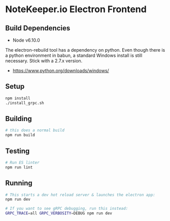 # NoteKeeper.io Electron Frontend

## Build Dependencies

* Node v6.10.0

The electron-rebuild tool has a dependency on python.  Even though there is a
python environment in babun, a standard Windows install is still necessary.
Stick with a 2.7.x version.

* https://www.python.org/downloads/windows/

## Setup

```sh
npm install
./install_grpc.sh
```

## Building

```sh
# this does a normal build
npm run build
```

## Testing

```sh
# Run ES linter
npm run lint
```

## Running

```sh
# This starts a dev hot reload server & launches the electron app:
npm run dev

# If you want to see gRPC debugging, run this instead:
GRPC_TRACE=all GRPC_VERBOSITY=DEBUG npm run dev
```